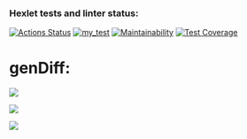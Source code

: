 ### Hexlet tests and linter status:
[![Actions Status](https://github.com/unbulanov/frontend-project-46/workflows/hexlet-check/badge.svg)](https://github.com/unbulanov/frontend-project-46/actions)
[![my_test](https://github.com/unbulanov/frontend-project-46/actions/workflows/nodejs.yml/badge.svg)](https://github.com/unbulanov/frontend-project-46/actions/workflows/nodejs.yml)
[![Maintainability](https://api.codeclimate.com/v1/badges/1a3b3c4efe7b91232555/maintainability)](https://codeclimate.com/github/unbulanov/frontend-project-46/maintainability)
[![Test Coverage](https://api.codeclimate.com/v1/badges/1a3b3c4efe7b91232555/test_coverage)](https://codeclimate.com/github/unbulanov/frontend-project-46/test_coverage)

# genDiff:


<a href="https://asciinema.org/a/t4HZEAAW0rHuLjJJGcmlI7zu6" target="_blank"><img src="https://asciinema.org/a/t4HZEAAW0rHuLjJJGcmlI7zu6.svg" /></a>

<a href="https://asciinema.org/a/lvFNl6j3v97Iwi7J3qs6hxJwm" target="_blank"><img src="https://asciinema.org/a/lvFNl6j3v97Iwi7J3qs6hxJwm.svg" /></a>

<a href="https://asciinema.org/a/a1Tx1i0Rzzakl7qKd52ZsxOJF" target="_blank"><img src="https://asciinema.org/a/a1Tx1i0Rzzakl7qKd52ZsxOJF.svg" /></a>
